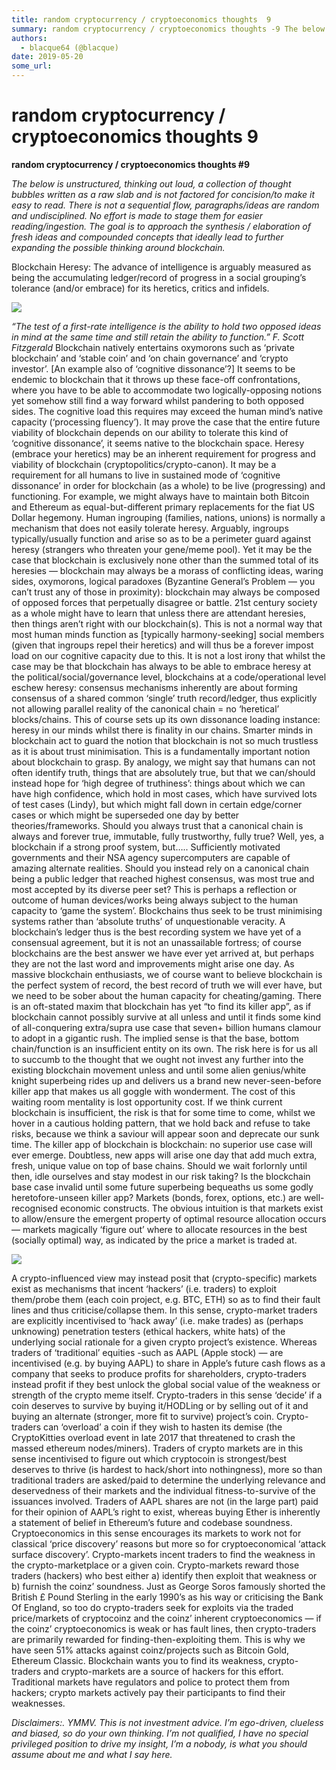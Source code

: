 ```yaml
---
title: random cryptocurrency / cryptoeconomics thoughts  9
summary: random cryptocurrency / cryptoeconomics thoughts -9 The below is unstructured, thinking out loud, a collection of thought bubbles written as a raw slab and is not factored for concision/to make it easy to read. There is not a sequential flow, paragraphs/ideas are random and undisciplined. No effort is made to stage them for easier reading/ingestion. The goal is to approach the synthesis / elaboration of fresh ideas and compounded concepts that ideally lead to further expanding the possible think
authors:
  - blacque64 (@blacque)
date: 2019-05-20
some_url: 
---
```


# random cryptocurrency / cryptoeconomics thoughts  9


 
**random cryptocurrency / cryptoeconomics thoughts #9**
 
 
_The below is unstructured, thinking out loud, a collection of thought bubbles written as a raw slab and is not factored for concision/to make it easy to read. There is not a sequential flow, paragraphs/ideas are random and undisciplined. No effort is made to stage them for easier reading/ingestion. The goal is to approach the synthesis / elaboration of fresh ideas and compounded concepts that ideally lead to further expanding the possible thinking around blockchain._
 
Blockchain Heresy:
The advance of intelligence is arguably measured as being the accumulating ledger/record of progress in a social grouping’s tolerance (and/or embrace) for its heretics, critics and infidels.

![](https://api.kauri.io:443/ipfs/QmSA1Dv7vY9rx7RCd4G62jaCfwA6Uh2TaWxgFcZ41DEGUq)

*“The test of a first-rate intelligence is the ability to hold two opposed ideas in mind at the same time and still retain the ability to function.”
F. Scott Fitzgerald*
Blockchain natively entertains oxymorons such as ‘private blockchain’ and ‘stable coin’ and ‘on chain governance’ and ‘crypto investor’. [An example also of ‘cognitive dissonance’?] It seems to be endemic to blockchain that it throws up these face-off confrontations, where you have to be able to accommodate two logically-opposing notions yet somehow still find a way forward whilst pandering to both opposed sides. The cognitive load this requires may exceed the human mind’s native capacity (‘processing fluency’).
It may prove the case that the entire future viability of blockchain depends on our ability to tolerate this kind of ‘cognitive dissonance’, it seems native to the blockchain space. Heresy (embrace your heretics) may be an inherent requirement for progress and viability of blockchain (cryptopolitics/crypto-canon). It may be a requirement for all humans to live in sustained mode of ‘cognitive dissonance’ in order for blockchain (as a whole) to be live (progressing) and functioning. For example, we might always have to maintain both Bitcoin and Ethereum as equal-but-different primary replacements for the fiat US Dollar hegemony.
Human ingrouping (families, nations, unions) is normally a mechanism that does not easily tolerate heresy. Arguably, ingroups typically/usually function and arise so as to be a perimeter guard against heresy (strangers who threaten your gene/meme pool). Yet it may be the case that blockchain is exclusively none other than the summed total of its heresies — blockchain may always be a morass of conflicting ideas, waring sides, oxymorons, logical paradoxes (Byzantine General’s Problem — you can’t trust any of those in proximity): blockchain may always be composed of opposed forces that perpetually disagree or battle. 21st century society as a whole might have to learn that unless there are attendant heresies, then things aren’t right with our blockchain(s). This is not a normal way that most human minds function as [typically harmony-seeking] social members (given that ingroups repel their heretics) and will thus be a forever impost load on our cognitive capacity due to this.
It is not a lost irony that whilst the case may be that blockchain has always to be able to embrace heresy at the political/social/governance level, blockchains at a code/operational level eschew heresy: consensus mechanisms inherently are about forming consensus of a shared common ‘single’ truth record/ledger, thus explicitly not allowing parallel reality of the canonical chain = no ‘heretical’ blocks/chains. This of course sets up its own dissonance loading instance: heresy in our minds whilst there is finality in our chains.
Smarter minds in blockchain act to guard the notion that blockchain is not so much trustless as it is about trust minimisation. This is a fundamentally important notion about blockchain to grasp. By analogy, we might say that humans can not often identify truth, things that are absolutely true, but that we can/should instead hope for ‘high degree of truthiness’: things about which we can have high confidence, which hold in most cases, which have survived lots of test cases (Lindy), but which might fall down in certain edge/corner cases or which might be superseded one day by better theories/frameworks. Should you always trust that a canonical chain is always and forever true, immutable, fully trustworthy, fully true? Well, yes, a blockchain if a strong proof system, but…..
Sufficiently motivated governments and their NSA agency supercomputers are capable of amazing alternate realities. Should you instead rely on a canonical chain being a public ledger that reached highest consensus, was most true and most accepted by its diverse peer set? This is perhaps a reflection or outcome of human devices/works being always subject to the human capacity to ‘game the system’. Blockchains thus seek to be trust minimising systems rather than ‘absolute truths’ of unquestionable veracity. A blockchain’s ledger thus is the best recording system we have yet of a consensual agreement, but it is not an unassailable fortress; of course blockchains are the best answer we have ever yet arrived at, but perhaps they are not the last word and improvements might arise one day. As massive blockchain enthusiasts, we of course want to believe blockchain is the perfect system of record, the best record of truth we will ever have, but we need to be sober about the human capacity for cheating/gaming.
There is an oft-stated maxim that blockchain has yet “to find its killer app”, as if blockchain cannot possibly survive at all unless and until it finds some kind of all-conquering extra/supra use case that seven+ billion humans clamour to adopt in a gigantic rush. The implied sense is that the base, bottom chain/function is an insufficient entity on its own.
The risk here is for us all to succumb to the thought that we ought not invest any further into the existing blockchain movement unless and until some alien genius/white knight superbeing rides up and delivers us a brand new never-seen-before killer app that makes us all goggle with wonderment.
The cost of this waiting room mentality is lost opportunity cost. If we think current blockchain is insufficient, the risk is that for some time to come, whilst we hover in a cautious holding pattern, that we hold back and refuse to take risks, because we think a saviour will appear soon and deprecate our sunk time.
The killer app of blockchain is blockchain: no superior use case will ever emerge. Doubtless, new apps will arise one day that add much extra, fresh, unique value on top of base chains. Should we wait forlornly until then, idle ourselves and stay modest in our risk taking? Is the blockchain base case invalid until some future superbeing bequeaths us some godly heretofore-unseen killer app?
Markets (bonds, forex, options, etc.) are well-recognised economic constructs. The obvious intuition is that markets exist to allow/ensure the emergent property of optimal resource allocation occurs — markets magically ‘figure out’ where to allocate resources in the best (socially optimal) way, as indicated by the price a market is traded at.

![](https://api.kauri.io:443/ipfs/QmUuvfgcVbTzqjob2SvjAbkNR8rnCNKPFXtQAZkGFHF5XG)

A crypto-influenced view may instead posit that (crypto-specific) markets exist as mechanisms that incent ‘hackers’ (i.e. traders) to exploit them/probe them (each coin project, e.g. BTC, ETH) so as to find their fault lines and thus criticise/collapse them. In this sense, crypto-market traders are explicitly incentivised to ‘hack away’ (i.e. make trades) as (perhaps unknowing) penetration testers (ethical hackers, white hats) of the underlying social rationale for a given crypto project’s existence.
Whereas traders of ‘traditional’ equities -such as AAPL (Apple stock) — are incentivised (e.g. by buying AAPL) to share in Apple’s future cash flows as a company that seeks to produce profits for shareholders, crypto-traders instead profit if they best unlock the global social value of the weakness or strength of the crypto meme itself. Crypto-traders in this sense ‘decide’ if a coin deserves to survive by buying it/HODLing or by selling out of it and buying an alternate (stronger, more fit to survive) project’s coin. Crypto-traders can ‘overload’ a coin if they wish to hasten its demise (the CryptoKitties overload event in late 2017 that threatened to crash the massed ethereum nodes/miners). Traders of crypto markets are in this sense incentivised to figure out which cryptocoin is strongest/best deserves to thrive (is hardest to hack/short into nothingness), more so than traditional traders are asked/paid to determine the underlying relevance and deservedness of their markets and the individual fitness-to-survive of the issuances involved. Traders of AAPL shares are not (in the large part) paid for their opinion of AAPL’s right to exist, whereas buying Ether is inherently a statement of belief in Ethereum’s future and codebase soundness.
Cryptoeconomics in this sense encourages its markets to work not for classical ‘price discovery’ reasons but more so for cryptoeconomical ‘attack surface discovery’. Crypto-markets incent traders to find the weakness in the crypto-marketplace or a given coin. Crypto-markets reward those traders (hackers) who best either a) identify then exploit that weakness or b) furnish the coinz’ soundness.
Just as George Soros famously shorted the British £ Pound Sterling in the early 1990’s as his way or criticising the Bank Of England, so too do crypto-traders seek for exploits via the traded price/markets of cryptocoinz and the coinz’ inherent cryptoeconomics — if the coinz’ cryptoeconomics is weak or has fault lines, then crypto-traders are primarily rewarded for finding-then-exploiting them. This is why we have seen 51% attacks against coinz/projects such as Bitcoin Gold, Ethereum Classic. Blockchain wants you to find its weakness, crypto-traders and crypto-markets are a source of hackers for this effort. Traditional markets have regulators and police to protect them from hackers; crypto markets actively pay their participants to find their weaknesses.
 
_Disclaimers:. YMMV. This is not investment advice. I’m ego-driven, clueless and biased, so do your own thinking. I’m not qualified, I have no special privileged position to drive my insight, I’m a nobody, is what you should assume about me and what I say here._
 
